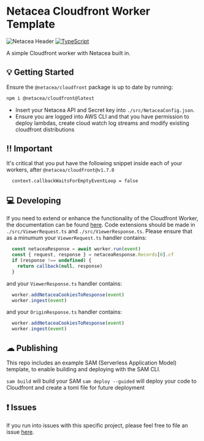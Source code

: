 # Netacea Cloudfront Worker Template
![Netacea Header](https://assets.ntcacdn.net/header.jpg)
[![TypeScript](https://img.shields.io/badge/%3C%2F%3E-TypeScript-%230074c1.svg)](http://www.typescriptlang.org/)

A simple Cloudfront worker with Netacea built in.

## 💡 Getting Started
Ensure the `@netacea/cloudfront` package is up to date by running:
```bash
npm i @netacea/cloudfront@latest
```
- Insert your Netacea API and Secret key into `./src/NetaceaConfig.json`.
- Ensure you are logged into AWS CLI and that you have permission to deploy lambdas, create cloud watch log streams and modify existing cloudfront distributions

## ‼ Important
It's critical that you put have the following snippet inside each of your workers, after `@netacea/cloudfront@v1.7.0`
```
  context.callbackWaitsForEmptyEventLoop = false
```

## 💻 Developing
If you need to extend or enhance the functionality of the Cloudfront Worker, the documentation can be found [here](https://docs.aws.amazon.com/AmazonCloudFront/latest/DeveloperGuide/lambda-at-the-edge.html).
Code extensions should be made in `./src/ViewerRequest.ts` and `./src/ViewerResponse.ts`.
Please ensure that as a minumum your `ViewerRequest.ts` handler contains:
```javascript
  const netaceaResponse = await worker.run(event)
  const { request, response } = netaceaResponse.Records[0].cf
  if (response !== undefined) {
    return callback(null, response)
  }
```
and your `ViewerResponse.ts` handler contains:
```javascript
  worker.addNetaceaCookiesToResponse(event)
  worker.ingest(event)
```
and your `OriginResponse.ts` handler contains:
```javascript
  worker.addNetaceaCookiesToResponse(event)
  worker.ingest(event)
```
## ☁ Publishing
This repo includes an example SAM (Serverless Application Model) template, to enable building and deploying with the SAM CLI.

`sam build` will build your SAM 
`sam deploy --guided` will deploy your code to Cloudfront and create a toml file for future deployment

## ❗ Issues
If you run into issues with this specific project, please feel free to file an issue [here](https://github.com/Netacea/cloudfront-worker-template-typescript/issues).